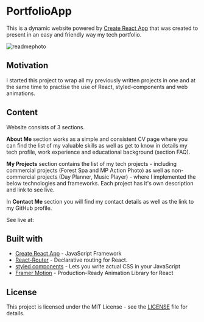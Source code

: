 # PortfolioApp 

This is a dynamic website powered by [Create React App](https://github.com/facebook/create-react-app) that was created to present in an easy and friendly way my tech portfolio. 

![readmephoto](https://user-images.githubusercontent.com/67587804/98983038-883fdd00-2520-11eb-8017-920ccd4014ed.png)


## Motivation

I started this project to wrap all my previously written projects in one and at the same time to practise the use of React, styled-components and web animations.

## Content

Website consists of 3 sections. 

**About Me** section works as a simple and consistent CV page where you can find the list of my valuable skills as well as get to know in details my tech profile, work experience and educational background (section FAQ). 
 
**My Projects** section contains the list of my tech projects - including commercial projects (Forest Spa and MP Action Photo) as well as non-commercial projects (Day Planner, Music Player) - where I implemented the below technologies and frameworks. Each project has it's own description and link to see live. 
 
In **Contact Me** section you will find my contact details as well as the link to my GitHub profile. 

See live at: 

## Built with

- [Create React App](https://github.com/facebook/create-react-app) - JavaScript Framework
- [React-Router](https://github.com/ReactTraining/react-router) - Declarative routing for React.
- [styled components](https://github.com/styled-components/styled-components) - Lets you write actual CSS in your JavaScript
- [Framer Motion](https://www.framer.com/motion/) - Production-Ready Animation Library for React

## License

This project is licensed under the MIT License - see the [LICENSE](LICENSE) file for details.
